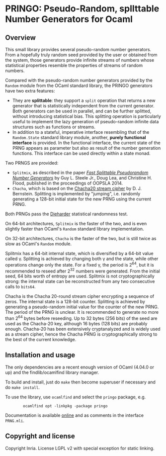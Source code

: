 # PRINGO: Pseudo-Random, splIttable Number Generators for Ocaml

## Overview

This small library provides several pseudo-random number generators.  From a hopefully truly random seed provided by the user or obtained from the system, those generators provide infinite streams of numbers whose statistical properties resemble the properties of streams of random numbers. 

Compared with the pseudo-random number generators provided by the `Random` module from the OCaml standard library, the PRINGO generators have two extra features:
* They are **splittable**: they support a `split` operation that returns a new generator that is statistically independent from the current generator.  Both generators can be used in parallel, and can be further splitted, without introducing statistical bias.  This splitting operation is particularly useful to implement the lazy generation of pseudo-random infinite data structures such as functions or streams.
* In addition to a stateful, imperative interface resembling that of the `Random.State` standard library module, another, **purely functional interface** is provided.  In the functional interface, the current state of the PRNG appears as parameter but also as result of the number generation functions.  This interface can be used directly within a state monad.

Two PRNGS are provided:
* `Splitmix`, as described in the paper [_Fast Splittable Pseudorandom Number Generators_](http://gee.cs.oswego.edu/dl/papers/oopsla14.pdf) by Guy L. Steele Jr., Doug Lea, and Christine H. Flood, published in the proceedings of OOPSLA 2014.
* `Chacha`, which is based on the [Chacha20 stream cipher](https://cr.yp.to/chacha.html) by D. J. Bernstein.  Splitting is implemented by "jumping", i.e. randomly generating a 128-bit initial state for the new PRNG using the current PRNG.

Both PRNGs pass the [Dieharder](http://webhome.phy.duke.edu/~rgb/General/dieharder.php) statistical randomness test.

On 64-bit architectures, `Splitmix` is the faster of the two, and is even slightly faster than OCaml's `Random` standard library implementation.

On 32-bit architectures, `Chacha` is the faster of the two, but is still twice as slow as OCaml's `Random` module.

Splitmix has a 64-bit internal state, which is diversified by a 64-bit value called γ.  Splitting is achieved by changing both γ and the state, while other operations change only the state.  For a fixed γ, the period is 2<sup>64</sup>, but it is recommended to reseed after 2<sup>32</sup> numbers were generated.  From the initial seed, 64 bits worth of entropy are used.  Splitmix is not cryptographically strong: the internal state can be reconstructed from any two consecutive calls to `bits64`.  

Chacha is the Chacha 20-round stream cipher encrypting a sequence of zeros.  The internal state is a 128-bit counter.  Splitting is achieved by generating a pseudo-random initial value for the counter of the new PRNG.  The period of the PRNG is unclear.  It is recommended to generate no more than 2<sup>64</sup> bytes before reseeding.  Up to 32 bytes (256 bits) of the seed are used as the Chacha-20 key, although 16 bytes (128 bits) are probably enough.  Chacha-20 has been extensively cryptanalyzed and is widely used as a stream cipher, hence the Chacha PRNG is cryptographically strong to the best of the current knowledge.

## Installation and usage

The only dependencies are a recent enough version of OCaml (4.04.0 or up) and the findlib/ocamlfind library manager.

To build and install, just do `make` then become superuser if necessary and do `make install`.

To use the library, use `ocamlfind` and select the `pringo` package, e.g.
```
        ocamlfind opt -linkpkg -package pringo
```

Documentation is available [online](https://xavierleroy.org/pringo/PRNG.html)
and as comments in the interface `PRNG.mli`.

## Copyright and license

Copyright Inria.  License LGPL v2 with special exception for static linking.
